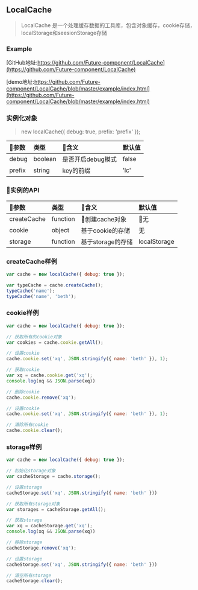 ## LocalCache
> LocalCache 是一个处理缓存数据的工具库，包含对象缓存，cookie存储，localStorage和seesionStorage存储
  
### Example
[GitHub地址:https://github.com/Future-component/LocalCache](https://github.com/Future-component/LocalCache)

[demo地址:https://github.com/Future-component/LocalCache/blob/master/example/index.html](https://github.com/Future-component/LocalCache/blob/master/example/index.html)

### 实例化对象
> new localCache({ debug: true, prefix: 'prefix' });

参数 | 类型 | 含义 | 默认值
:---|:---|:---|:----
debug | boolean | 是否开启debug模式 | false
prefix | string | key的前缀 | 'lc'

### 实例的API

参数 | 类型 | 含义 | 默认值
:---|:---|:---|:----
createCache | function | 创建cache对象 | 无
cookie | object | 基于cookie的存储 | 无
storage | function | 基于storage的存储 | localStorage

### createCache样例
```js
var cache = new localCache({ debug: true });

var typeCache = cache.createCache();
typeCache('name');
typeCache('name', 'beth');
```

### cookie样例
```js
var cache = new localCache({ debug: true });

// 获取所有的cookie对象
var cookies = cache.cookie.getAll();

// 设置cookie
cache.cookie.set('xq', JSON.stringify({ name: 'beth' }), 1);

// 获取cookie
var xq = cache.cookie.get('xq');
console.log(xq && JSON.parse(xq))

// 删除cookie
cache.cookie.remove('xq');

// 设置cookie
cache.cookie.set('xq', JSON.stringify({ name: 'beth' }), 1);

// 清除所有cookie
cache.cookie.clear();
```

### storage样例
```js
var cache = new localCache({ debug: true });

// 初始化storage对象
var cacheStorage = cache.storage();

// 设置storage
cacheStorage.set('xq', JSON.stringify({ name: 'beth' }))

// 获取所有storage对象
var storages = cacheStorage.getAll();

// 获取storage
var xq = cacheStorage.get('xq');
console.log(xq && JSON.parse(xq))

// 移除storage
cacheStorage.remove('xq');

// 设置storage
cacheStorage.set('xq', JSON.stringify({ name: 'beth' }))

// 清空所有storage
cacheStorage.clear();
```
